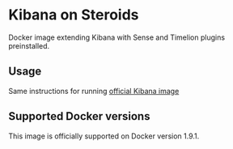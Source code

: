 # Kibana on Steroids

Docker image extending Kibana with Sense and Timelion plugins preinstalled.

## Usage

Same instructions for running [official Kibana image](https://hub.docker.com/_/kibana/)

## Supported Docker versions

This image is officially supported on Docker version 1.9.1.
